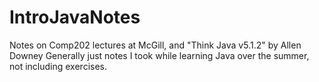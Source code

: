 # IntroJavaNotes
Notes on Comp202 lectures at McGill, and "Think Java v5.1.2" by Allen Downey
Generally just notes I took while learning Java over the summer, not including exercises.
